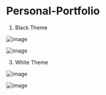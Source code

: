 # Personal-Portfolio
1. Black Theme
   
![image](https://github.com/Aishwarya08-a/Personal-Portfolio/assets/60748583/9fbb22da-c939-41d1-813e-5bc76e98c827)

![image](https://github.com/Aishwarya08-a/Personal-Portfolio/assets/60748583/a53d07e8-98ed-40c2-afdc-5b122e83b334)

3. White Theme
   
![image](https://github.com/Aishwarya08-a/Personal-Portfolio/assets/60748583/419bdc27-6798-4f90-a5fd-5de7fa4fe626)

![image](https://github.com/Aishwarya08-a/Personal-Portfolio/assets/60748583/268f9ca3-dfd3-4de7-8c8b-76b6270ea45a)
